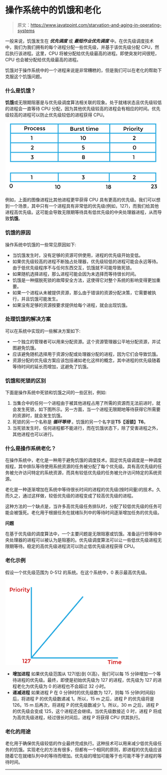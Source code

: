 # 操作系统中的饥饿和老化

> 原文：<https://www.javatpoint.com/starvation-and-aging-in-operating-systems>

一般来说，饥饿发生在 ***优先调度*** 或 ***最短作业优先调度*** 中。在优先级调度技术中，我们为我们拥有的每个进程分配一些优先级，并基于该优先级分配 CPU，然后执行该进程。这里，CPU 将被分配给优先级最高的进程。即使突发时间很短，CPU 也会被分配给优先级最高的进程。

饥饿对于操作系统中的一个进程来说是非常糟糕的，但是我们可以在老化的帮助下克服这个饥饿问题。

### 什么是饥饿？

**饥饿**或无限期阻塞是与优先级调度算法相关联的现象。处于就绪状态且优先级较低的进程会一直等待 CPU 分配，因为其他优先级较高的进程会有相应的时间。优先级较高的进程可以防止优先级较低的进程获得 CPU。

![Starvation and Aging in Operating Systems](img/de5c01f0bf41b69f2e01600cbb5898a5.png)

例如，上面的图像进程比其他进程更早获得 CPU 具有更高的优先级。我们可以想到一个场景，其中只有一个进程具有非常低的优先级(例如，127)，而我们给其他进程高优先级。这可能会导致无限期等待具有低优先级的中央处理器进程，从而导致**饥饿**。

### 饥饿的原因

操作系统中饥饿的一些常见原因如下:

*   当饥饿发生时，没有足够的资源可供使用，进程的优先级开始变低。
*   如果优先级较高的进程不断独占处理器，优先级较低的进程可能会永远等待。由于低优先级程序不与任何东西交互，饥饿就不可能导致死锁。
*   如果随机选择进程，那么进程可能会因为未选择而等待很长时间。
*   饥饿是一种摆脱死锁的故障安全方法，这使得它对整个系统的影响变得更加重要。
*   如果一个进程从未被提供资源，那么由于错误的资源分配决策，它需要被执行，并且饥饿可能发生。
*   如果没有足够的资源按要求提供给每个进程，就会出现饥饿。

### 处理饥饿的解决方案

可以在系统中实现的一些解决方案如下:

*   一个独立的管理者可以用来分配资源。这个资源管理器公平地分配资源，并试图避免饥饿。
*   应该避免随机选择用于资源分配或处理器分配的进程，因为它们会导致饥饿。
*   资源分配的优先级方案应该包括诸如老化这样的概念，其中进程的优先级随着等待时间的延长而增加，这避免了饥饿。

### 饥饿和死锁的区别

下面是操作系统中死锁和饥饿之间的一些区别，例如:

1.  当集合中的任何一个进程由于被其他进程占用了所需的资源而无法前进时，就会发生死锁，如下图所示。另一方面，当一个进程无限期地等待获得它所需要的资源时，就会发生饥饿。
2.  死锁的另一个名称是 ***循环等待*** 。饥饿的另一个名字是**T5【活锁】T6**。
3.  当死锁发生时，任何进程都不能进行，而在饥饿状态下，除了受害进程之外，其他进程也可以进行。

### 什么是操作系统老化？

在操作系统中，老化是一种用于避免饥饿的调度技术。固定优先级调度是一种调度规程，其中排队等待使用系统资源的任务被分配了每个优先级。具有高优先级的任务被允许访问特定的系统资源，而具有较低优先级的任务被允许访问特定的系统资源。

老化是一种逐渐增加在系统中等待很长时间的进程的优先级(按时间量)的技术。久而久之，通过这样做，较低优先级的进程变成了较高优先级的进程。

这种方法的一个缺点是，当许多高优先级任务排队时，分配了较低优先级的任务可能会被饿死。老化用于根据任务在就绪队列中的等待时间逐渐增加任务的优先级。

**问题**

在基于优先级的调度算法中，一个主要问题是无限阻塞或饥饿。准备运行但等待中央处理器的进程可以被认为是阻塞的。优先级调度算法可以让一些低优先级进程无限期等待。稳定的高优先级进程流可以防止低优先级进程获得 CPU。

### 老化示例

假设一个优先级范围为 0-512 的系统。在这个系统中，0 表示最高优先级。

![Starvation and Aging in Operating Systems](img/184ee9976ce5ae2bfc074674513804a8.png)

*   **增加进程**
    如果优先级范围从 127(低)到 0(高)，我们可以每 15 分钟增加一个等待进程的优先级。最终，即使是初始优先级为 127 的进程，优先级为 127 的进程老化为优先级为 0 的进程也不会超过 32 小时。
*   **递减进程**
    如果进程 P 在 0 分钟时的优先级数为 127，则每 15 分钟(时间段)后，将进程 P 的优先级数递减 1。所以，15 m 之后，进程 P 的优先级将是 126。15 m 后再次，将进程 P 的优先级数减少 1。所以，30 m 之后，进程 P 的优先级会变成 125，这个进程还会继续。当优先级数接近 0 时，进程 P 将成为高优先级进程，经过很长时间后，进程 P 将获得 CPU 供其执行。

### 老化的用途

老化用于确保优先级较低的作业最终完成执行。这种技术可以用来减少低优先级任务的饥饿。实现老化的方法有很多，但都有一个相同的原则，即进程的优先级应该随着它在就绪队列中的等待而增加。优先级的增加可能等于也可能不等于进程的等待时间。

* * *